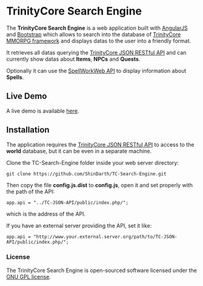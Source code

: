 # TrinityCore Search Engine

The **TrinityCore Search Engine** is a web application built with [AngularJS](https://angularjs.org/) and [Bootstrap](http://getbootstrap.com) which allows to search into the database of [TrinityCore MMORPG framework](https://github.com/TrinityCore/TrinityCore) and displays datas to the user into a friendly format.

It retrieves all datas querying the [TrinityCore JSON RESTful API](https://github.com/ShinDarth/TC-JSON-API/) and can currently show datas about **Items**, **NPCs** and **Quests**.

Optionally it can use the [SpellWorkWeb API](https://github.com/TrinityCore/spellwork_cs/tree/refactor) to display information about **Spells**. 

## Live Demo

A live demo is available [here](http://shinworld.altervista.org/TC-Search-Engine/).

## Installation

The application requires the [TrinityCore JSON RESTful API](https://github.com/ShinDarth/TC-JSON-API/) to access to the **world** database, but it can be even in a separate machine.

Clone the TC-Search-Engine folder inside your web server directory:

`git clone https://github.com/ShinDarth/TC-Search-Engine.git`

Then copy the file **config.js.dist** to **config.js**, open it and set properly with the path of the API:

`app.api = "../TC-JSON-API/public/index.php/";`

which is the address of the API.

If you have an external server providing the API, set it like:

`app.api = "http://www.your.external.server.org/path/to/TC-JSON-API/public/index.php/";`

### License

The TrinityCore Search Engine is open-sourced software licensed under the [GNU GPL license](https://github.com/ShinDarth/TC-Search-Engine/blob/master/LICENSE).
